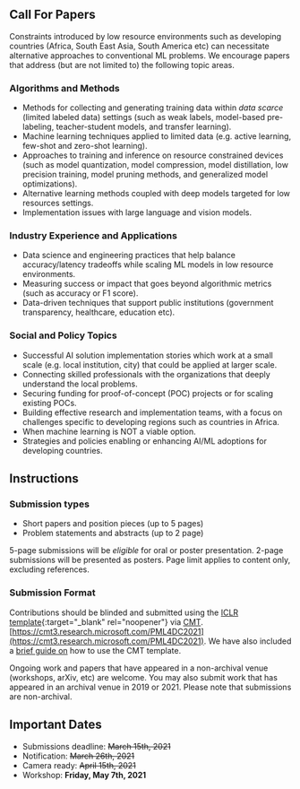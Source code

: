 ## Call For Papers

Constraints introduced by low resource environments such as developing countries (Africa, South East Asia, South America etc) can  necessitate alternative approaches to conventional ML problems. We encourage papers that address (but are not limited to) the following topic areas. 

### Algorithms and Methods 

- Methods for collecting and generating training data within _data scarce_ (limited labeled data) settings (such as weak labels, model-based pre-labeling, teacher-student models, and transfer learning).
- Machine learning techniques applied to limited data (e.g. active learning, few-shot and zero-shot learning).
- Approaches to training and inference on resource constrained devices (such as model quantization, model compression, model distillation, low precision training, model pruning methods, and generalized model optimizations).
- Alternative learning methods coupled with deep models targeted for low resources settings.
- Implementation issues with large language and vision models.


### Industry Experience and Applications

- Data science and engineering practices that help balance accuracy/latency tradeoffs while scaling ML models in low resource environments.
- Measuring success or impact that goes beyond algorithmic metrics (such as accuracy or F1 score).
- Data-driven techniques that support public institutions (government transparency, healthcare, education etc).

### Social and Policy Topics 

- Successful AI solution implementation stories which work at a small scale (e.g. local institution, city) that could be applied at larger scale.
- Connecting skilled professionals with the organizations that deeply understand the local problems.
- Securing funding for proof-of-concept (POC) projects or for scaling existing POCs.
- Building effective research and implementation teams, with a focus on challenges specific to developing regions such as countries in Africa.
- When machine learning is NOT a viable option.
- Strategies and policies enabling or enhancing AI/ML adoptions for developing countries.

## Instructions

### Submission types
- Short papers and position pieces (up to 5 pages)
- Problem statements and abstracts (up to 2 page)

5-page submissions will be _eligible_ for oral or poster presentation. 2-page submissions will be presented as posters. Page limit applies to content only, excluding references.

### Submission Format
Contributions should be blinded and submitted using the [ICLR template](https://github.com/ICLR/Master-Template/blob/master/archive/iclr2020.zip){:target="_blank" rel="noopener"} via [CMT](https://cmt3.research.microsoft.com/PML4DC2021).   
[https://cmt3.research.microsoft.com/PML4DC2021](https://cmt3.research.microsoft.com/PML4DC2021).
We have also included a [brief guide on](formatting) how to use the CMT template.

Ongoing work and papers that have appeared in a non-archival venue (workshops, arXiv, etc) are welcome. You may also submit work that has appeared in an archival venue in 2019 or 2021. Please note that submissions are non-archival.

## Important Dates

- Submissions deadline:         <del>March 15th, 2021</del>
- Notification:                 <del>March 26th, 2021</del>
- Camera ready:                 <del>April 15th, 2021</del>
- Workshop:                     **Friday, May 7th, 2021**

<!--Deadlines are at 11:59 Anywhere on Earth (AoE) time.-->

